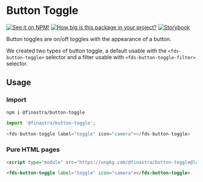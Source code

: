# Button Toggle

[![See it on NPM!](https://img.shields.io/npm/v/@finastra/button-toggle?style=for-the-badge)](https://www.npmjs.com/package/@finastra/button-toggle)
[![How big is this package in your project?](https://img.shields.io/bundlephobia/minzip/@finastra/button-toggle?style=for-the-badge)](https://bundlephobia.com/result?p=@finastra/button-toggle')
[![Storybook](https://shields.io/badge/-Play%20with%20this%20web%20component-2a0481?logo=storybook&style=for-the-badge)](https://finastra.github.io/finastra-design-system/?path=/story/actions-toggle-button-toggle--default)

Button toggles are on/off toggles with the appearance of a button.

We created two types of button toggle, a default usable with the `<fds-button-toggle>` selector and a filter usable with `<fds-button-toggle-filter>` selector.

## Usage

### Import

```
npm i @finastra/button-toggle
```

```ts
import '@finastra/button-toggle';
...
<fds-button-toggle label="toggle" icon="camera"></fds-button-toggle>
```

### Pure HTML pages

```html
<script type="module" src="https://unpkg.com/@finastra/button-toggle@latest/dist/src/button-toggle.js?module"></script>

<fds-button-toggle label="toggle" icon="camera"></fds-button-toggle>
```
